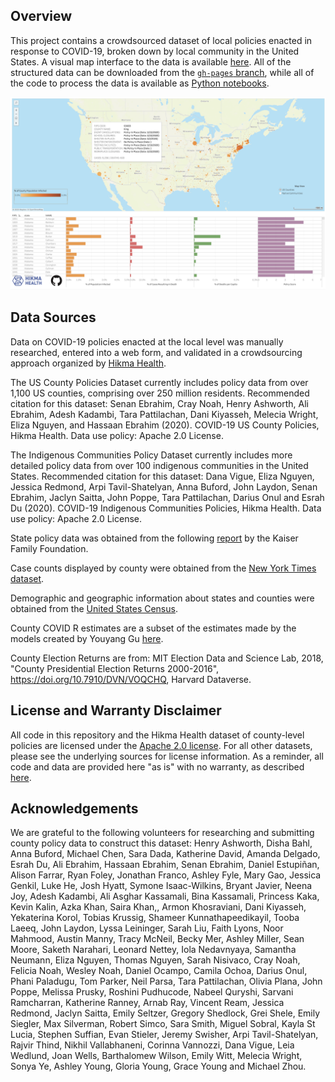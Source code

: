 
Overview
--------

This project contains a crowdsourced dataset of local policies enacted in response to COVID-19, broken down by local community in the United States. A visual map interface to the data is available [here](https://hikmahealth.org/map). All of the structured data can be downloaded from the [`gh-pages` branch](https://github.com/hikmahealth/covid19countymap/tree/gh-pages), while all of the code to process the data is available as [Python notebooks](https://github.com/hikmahealth/covid19countymap/tree/master/notebooks).

[![Map Screenshot](HikmaLocalMap.png)](https://hikmahealth.org/map)

Data Sources
-------
Data on COVID-19 policies enacted at the local level was manually researched, entered into a web form, and validated in a crowdsourcing approach organized by [Hikma Health](https://www.hikmahealth.org/). 

The US County Policies Dataset currently includes policy data from over 1,100 US counties, comprising over 250 million residents. Recommended citation for this dataset: Senan Ebrahim, Cray Noah, Henry Ashworth, Ali Ebrahim, Adesh Kadambi, Tara Pattilachan, Dani Kiyasseh, Melecia Wright, Eliza Nguyen, and Hassaan Ebrahim (2020). COVID-19 US County Policies, Hikma Health. Data use policy: Apache 2.0 License.

The Indigenous Communities Policy Dataset currently includes more detailed policy data from over 100 indigenous communities in the United States. Recommended citation for this dataset: Dana Vigue, Eliza Nguyen, Jessica Redmond, Arpi Tavil-Shatelyan, Anna Buford, John Laydon, Senan Ebrahim, Jaclyn Saitta, John Poppe, Tara Pattilachan, Darius Onul and Esrah Du (2020). COVID-19 Indigenous Communities Policies, Hikma Health. Data use policy: Apache 2.0 License.

State policy data was obtained from the following [report](https://www.kff.org/health-costs/issue-brief/state-data-and-policy-actions-to-address-coronavirus/#policyactions) by the Kaiser Family Foundation.

Case counts displayed by county were obtained from the [New York Times dataset](https://www.nytimes.com/interactive/2020/us/coronavirus-us-cases.html).

Demographic and geographic information about  states and counties were obtained from the [United States Census](https://www.census.gov/).

County COVID R estimates are a subset of the estimates made by the models created by Youyang Gu [here](https://github.com/youyanggu/covid19_projections).

County Election Returns are from: MIT Election Data and Science Lab, 2018, "County Presidential Election Returns 2000-2016", https://doi.org/10.7910/DVN/VOQCHQ, Harvard Dataverse.

License and Warranty Disclaimer
-------

All code in this repository and the Hikma Health dataset of county-level policies are licensed under the [Apache 2.0 license](https://github.com/hikmahealth/covid19countymap/blob/master/LICENSE). For all other datasets, please see the underlying sources for license information. As a reminder, all code and data are provided here "as is" with no warranty, as described [here](https://github.com/hikmahealth/covid19countymap/blob/master/WARRANTY).

Acknowledgements
-------
We are grateful to the following volunteers for researching and submitting county policy data to construct this dataset: Henry Ashworth, Disha Bahl, Anna Buford, Michael Chen, Sara Dada, Katherine David, Amanda Delgado, Esrah Du, Ali Ebrahim, Hassaan Ebrahim, Senan Ebrahim, Daniel Estupiñan, Alison Farrar, Ryan Foley, Jonathan Franco, Ashley Fyle, Mary Gao, Jessica Genkil, Luke He, Josh Hyatt, Symone Isaac-Wilkins, Bryant Javier, Neena Joy, Adesh Kadambi, Ali Asghar Kassamali, Bina Kassamali, Princess Kaka, Kevin Kalin, Azka Khan, Saira Khan,, Armon Khosraviani, Dani Kiyasseh, Yekaterina Korol, Tobias Krussig, Shameer Kunnathapeedikayil, Tooba Laeeq, John Laydon, Lyssa Leininger, Sarah Liu, Faith Lyons, Noor Mahmood, Austin Manny, Tracy McNeil, Becky Mer, Ashley Miller, Sean Moore, Saketh Narahari, Leonard Nettey, Iola Nedavnyaya, Samantha Neumann, Eliza Nguyen, Thomas Nguyen, Sarah Nisivaco, Cray Noah, Felicia Noah, Wesley Noah, Daniel Ocampo, Camila Ochoa, Darius Onul, Phani Paladugu, Tom Parker, Neil Parsa, Tara Pattilachan, Olivia Plana, John Poppe, Melissa Prusky, Roshini Pudhucode, Nabeel Quryshi, Sarvani Ramcharran, Katherine Ranney, Arnab Ray, Vincent Ream, Jessica Redmond, Jaclyn Saitta, Emily Seltzer, Gregory Shedlock, Grei Shele, Emily Siegler, Max Silverman, Robert Simco, Sara Smith, Miguel Sobral, Kayla St Lucia, Stephen Suffian, Evan Stieler, Jeremy Swisher, Arpi Tavil-Shatelyan, Rajvir Thind, Nikhil Vallabhaneni, Corinna Vannozzi, Dana Vigue, Leia Wedlund, Joan Wells, Barthalomew Wilson, Emily Witt, Melecia Wright, Sonya Ye, Ashley Young, Gloria Young, Grace Young and Michael Zhou.
